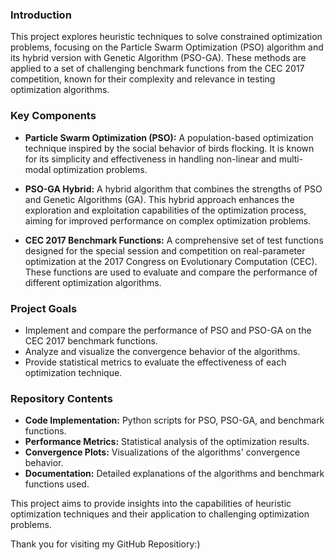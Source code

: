 ### Introduction

This project explores heuristic techniques to solve constrained optimization problems, focusing on the Particle Swarm Optimization (PSO) algorithm and its hybrid version with Genetic Algorithm (PSO-GA). These methods are applied to a set of challenging benchmark functions from the CEC 2017 competition, known for their complexity and relevance in testing optimization algorithms.

### Key Components

- **Particle Swarm Optimization (PSO):** A population-based optimization technique inspired by the social behavior of birds flocking. It is known for its simplicity and effectiveness in handling non-linear and multi-modal optimization problems.
  
- **PSO-GA Hybrid:** A hybrid algorithm that combines the strengths of PSO and Genetic Algorithms (GA). This hybrid approach enhances the exploration and exploitation capabilities of the optimization process, aiming for improved performance on complex optimization problems.
  
- **CEC 2017 Benchmark Functions:** A comprehensive set of test functions designed for the special session and competition on real-parameter optimization at the 2017 Congress on Evolutionary Computation (CEC). These functions are used to evaluate and compare the performance of different optimization algorithms.

### Project Goals

- Implement and compare the performance of PSO and PSO-GA on the CEC 2017 benchmark functions.
- Analyze and visualize the convergence behavior of the algorithms.
- Provide statistical metrics to evaluate the effectiveness of each optimization technique.

### Repository Contents

- **Code Implementation:** Python scripts for PSO, PSO-GA, and benchmark functions.
- **Performance Metrics:** Statistical analysis of the optimization results.
- **Convergence Plots:** Visualizations of the algorithms' convergence behavior.
- **Documentation:** Detailed explanations of the algorithms and benchmark functions used.

This project aims to provide insights into the capabilities of heuristic optimization techniques and their application to challenging optimization problems.


Thank you for visiting my GitHub Repositiory:)
